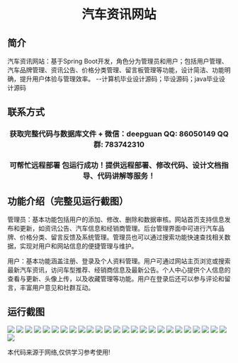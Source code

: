 <p><h1 align="center">汽车资讯网站</h1></p>

## 简介
汽车资讯网站：基于Spring Boot开发，角色分为管理员和用户；包括用户管理、汽车品牌管理、资讯公告、价格分类管理、留言板管理等功能，设计简洁、功能明确，提升用户体验与管理效率。    --计算机毕业设计源码；毕设源码；java毕业设计源码


## 联系方式
<p><h3 align="center">获取完整代码与数据库文件 + 微信：deepguan QQ: 86050149 QQ群: 783742310</h3></p>
<p><h3 align="center">可帮忙远程部署 包运行成功！提供远程部署、修改代码、设计文档指导、代码讲解等服务！</h3></p>

## 功能介绍（完整见运行截图）
管理员：基本功能包括用户的添加、修改、删除和数据审核。网站首页支持信息发布和更新，如资讯公告、汽车信息和经销商管理。后台管理界面中可进行汽车品牌、价格分类、留言反馈及系统管理。管理员也可以通过搜索功能快速查找相关数据，实现对用户和网站信息的便捷管理与维护。

用户：基本功能涵盖注册、登录及个人资料管理。用户可通过网站主页浏览或搜索最新汽车资讯，访问车型推荐、经销商信息及最新公告。个人中心提供个人信息的查看与更新、头像上传，以及收藏管理等功能。用户在登录后还可以参与评论和留言，丰富用户意见和社群互动。


## 运行截图
![](https://bs-1329754181.cos.ap-shanghai.myqcloud.com/spring/CarInfoWebsite/img/001.jpg)
![](https://bs-1329754181.cos.ap-shanghai.myqcloud.com/spring/CarInfoWebsite/img/002.jpg)
![](https://bs-1329754181.cos.ap-shanghai.myqcloud.com/spring/CarInfoWebsite/img/003.jpg)
![](https://bs-1329754181.cos.ap-shanghai.myqcloud.com/spring/CarInfoWebsite/img/004.jpg)
![](https://bs-1329754181.cos.ap-shanghai.myqcloud.com/spring/CarInfoWebsite/img/005.jpg)
![](https://bs-1329754181.cos.ap-shanghai.myqcloud.com/spring/CarInfoWebsite/img/006.jpg)
![](https://bs-1329754181.cos.ap-shanghai.myqcloud.com/spring/CarInfoWebsite/img/007.jpg)
![](https://bs-1329754181.cos.ap-shanghai.myqcloud.com/spring/CarInfoWebsite/img/008.jpg)
![](https://bs-1329754181.cos.ap-shanghai.myqcloud.com/spring/CarInfoWebsite/img/009.jpg)
![](https://bs-1329754181.cos.ap-shanghai.myqcloud.com/spring/CarInfoWebsite/img/010.jpg)
![](https://bs-1329754181.cos.ap-shanghai.myqcloud.com/spring/CarInfoWebsite/img/011.jpg)
![](https://bs-1329754181.cos.ap-shanghai.myqcloud.com/spring/CarInfoWebsite/img/012.jpg)
![](https://bs-1329754181.cos.ap-shanghai.myqcloud.com/spring/CarInfoWebsite/img/013.jpg)
![](https://bs-1329754181.cos.ap-shanghai.myqcloud.com/spring/CarInfoWebsite/img/014.jpg)
![](https://bs-1329754181.cos.ap-shanghai.myqcloud.com/spring/CarInfoWebsite/img/015.jpg)
![](https://bs-1329754181.cos.ap-shanghai.myqcloud.com/spring/CarInfoWebsite/img/016.jpg)
![](https://bs-1329754181.cos.ap-shanghai.myqcloud.com/spring/CarInfoWebsite/img/017.jpg)
![](https://bs-1329754181.cos.ap-shanghai.myqcloud.com/spring/CarInfoWebsite/img/018.jpg)
![](https://bs-1329754181.cos.ap-shanghai.myqcloud.com/spring/CarInfoWebsite/img/019.jpg)
![](https://bs-1329754181.cos.ap-shanghai.myqcloud.com/spring/CarInfoWebsite/img/020.jpg)
![](https://bs-1329754181.cos.ap-shanghai.myqcloud.com/spring/CarInfoWebsite/img/021.jpg)
![](https://bs-1329754181.cos.ap-shanghai.myqcloud.com/spring/CarInfoWebsite/img/022.jpg)
![](https://bs-1329754181.cos.ap-shanghai.myqcloud.com/spring/CarInfoWebsite/img/023.jpg)
![](https://bs-1329754181.cos.ap-shanghai.myqcloud.com/spring/CarInfoWebsite/img/024.jpg)
![](https://bs-1329754181.cos.ap-shanghai.myqcloud.com/spring/CarInfoWebsite/img/025.jpg)
![](https://bs-1329754181.cos.ap-shanghai.myqcloud.com/spring/CarInfoWebsite/img/026.jpg)

<p>本代码来源于网络,仅供学习参考使用!</p>

